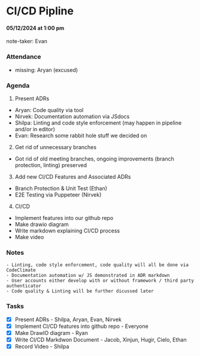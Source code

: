 # CI/CD Pipline
#### 05/12/2024 at 1:00 pm 
note-taker: Evan 
### Attendance
- missing: Aryan (excused)

### Agenda
1. Present ADRs
  - Aryan: Code quality via tool
  - Nirvek: Documentation automation via JSdocs
  - Shilpa: Linting and code style enforcement (may happen in pipeline and/or in editor)
  - Evan: Research some rabbit hole stuff we decided on
2. Get rid of unnecessary branches
  - Got rid of old meeting branches, ongoing improvements (branch protection, linting) preserved
3. Add new CI/CD Features and Associated ADRs
  - Branch Protection & Unit Test (Ethan)
  - E2E Testing via Puppeteer (Nirvek)
4. CI/CD 
  - Implement features into our github repo
  - Make drawio diagram
  - Write markdown explaining CI/CD process
  - Make video

### Notes
    - Linting, code style enforcement, code quality will all be done via CodeClimate
    - Documentation automation w/ JS demonstrated in ADR markdown 
    - User accounts either develop with or without framework / third party authenticator
    - Code quality & Linting will be further dicussed later

### Tasks
- [x] Present ADRs - Shilpa, Aryan, Evan, Nirvek
- [x] Implement CI/CD features into github repo - Everyone
- [x] Make DrawIO diagram - Ryan
- [x] Write CI/CD Markdwon Document - Jacob, Xinjun, Hugir, Cielo, Ethan
- [x] Record Video - Shilpa
